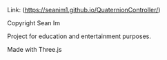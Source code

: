 Link: (https://seanim1.github.io/QuaternionController/)


Copyright Sean Im

Project for education and entertainment purposes.

Made with Three.js
